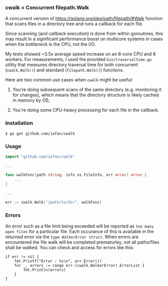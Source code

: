 ### cwalk = Concurrent filepath.Walk

A concurrent version of https://golang.org/pkg/path/filepath/#Walk function
that scans files in a directory tree and runs a callback for each file.

Since scanning (and callback execution) is done from within goroutines,
this may result in a significant performance boost on multicore systems
in cases when the bottleneck is the CPU, not the I/O.

My tests showed ~3.5x average speed increase on an 8-core CPU and 8 workers.
For measurements, I used the provided `bin/traversaltime.go` utility that measures
directory traversal time for both concurrent (`cwalk.Walk()`) and standard
(`filepath.Walk()`) functions.

Here are two common use cases when `cwalk` might be useful:

  1. You're doing subsequent scans of the same directory
     (e.g. monitoring it for changes), which means that the directory structure
     is likely cached in memory by OS;

  2. You're doing some CPU-heavy processing for each file in the callback.

### Installation

```shell
$ go get github.com/iafan/cwalk
```

### Usage

```go
import "github.com/iafan/cwalk"

...

func walkFunc(path string, info os.FileInfo, err error) error {
    ...
}

...

err := cwalk.Walk("/path/to/dir", walkFunc)
```

### Errors
An error such as a file limit being exceeded will be reported as `too many open files` for a particular file.  Each occurance of this is available in the returned error via the `type WalkerError struct`.  When errors are encountered the file walk will be completed prematurley, not all paths/files shall be walked.  You can check and access for errors like this:

```
if err != nil {
	fmt.Printf("Error : %s\n", err.Error())
	for _, errors := range err.(cwalk.WalkerError).ErrorList {
		fmt.Println(errors)
	}
}
```

